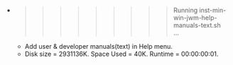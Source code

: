 * >>>>>>>>> Running inst-min-win-jwm-help-manuals-text.sh ...
  * Add user & developer manuals(text) in Help menu.
  * Disk size = 2931136K. Space Used = 40K. Runtime = 00:00:00:01.
